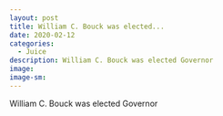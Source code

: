 ```yaml
---
layout: post
title: William C. Bouck was elected...
date: 2020-02-12
categories: 
  - Juice
description: William C. Bouck was elected Governor
image: 
image-sm: 
---
```

William C. Bouck was elected Governor